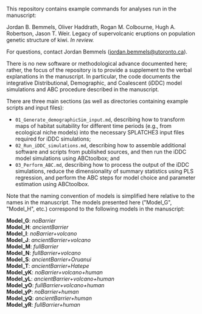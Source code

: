This repository contains example commands for analyses run in the manuscript:

Jordan B. Bemmels, Oliver Haddrath, Rogan M. Colbourne, Hugh A. Robertson, Jason T. Weir. Legacy of supervolcanic eruptions on population genetic structure of kiwi. *In review.*

For questions, contact Jordan Bemmels (jordan.bemmels@utoronto.ca).

There is no new software or methodological advance documented here; rather, the focus of the repository is to provide a supplement to the verbal explanations in the manuscript. In particular, the code documents the integrative Distributional, Demographic, and Coalescent (iDDC) model simulations and ABC procedure described in the manuscript.

There are three main sections (as well as directories containing example scripts and input files):

- ```01_Generate_demographicSim_input.md```, describing how to transform maps of habitat suitability for different time periods (e.g., from ecological niche models) into the necessary SPLATCHE3 input files required for iDDC simulations;
- ```02_Run_iDDC_simulations.md```, describing how to assemble additional software and scripts from published sources, and then run the iDDC model simulations using ABCtoolbox; and
- ```03_Perform_ABC.md```, describing how to process the output of the iDDC simulations, reduce the dimensionality of summary statistics using PLS regression, and perform the ABC steps for model choice and parameter estimation using ABCtoolbox.

Note that the naming convention of models is simplified here relative to the names in the manuscript. The models presented here ("Model_G", "Model_H", etc.) correspond to the following models in the manuscript:

**Model_G**: *noBarrier*</br>
**Model_H**: *ancientBarrier*</br>
**Model_I**: *noBarrier+volcano*</br>
**Model_J**: *ancientBarrier+volcano*</br>
**Model_M**: *fullBarrier*</br>
**Model_N**: *fullBarrier+volcano*</br>
**Model_S**: *ancientBarrier+Oruanui*</br>
**Model_T**: *ancientBarrier+Hatepe*</br>
**Model_yK**: *noBarrier+volcano+human*</br>
**Model_yL**: *ancientBarrier+volcano+human*</br>
**Model_yO**: *fullBarrier+volcano+human*</br>
**Model_yP**: *noBarrier+human*</br>
**Model_yQ**: *ancientBarrier+human*</br>
**Model_yR**: *fullBarrier+human*
